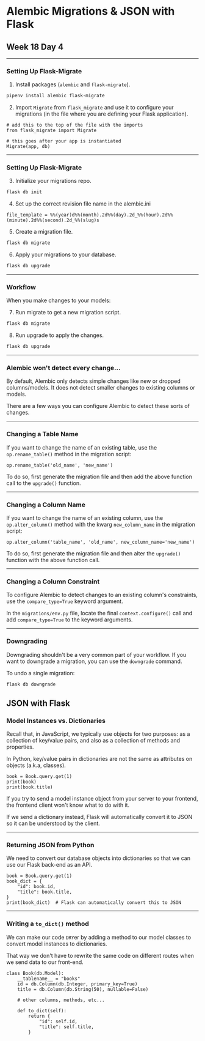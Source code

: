 # Alembic Migrations & JSON with Flask
## Week 18 Day 4

---

### Setting Up Flask-Migrate

1. Install packages (`alembic` and `flask-migrate`).

```bash
pipenv install alembic flask-migrate
```

2. Import `Migrate` from `flask_migrate` and use it to configure your migrations (in the file where you are defining your Flask application).

```python=
# add this to the top of the file with the imports
from flask_migrate import Migrate

# this goes after your app is instantiated
Migrate(app, db)
```

---

### Setting Up Flask-Migrate

3. Initialize your migrations repo.
```bash
flask db init
```
4. Set up the correct revision file name in the alembic.ini
```bash=
file_template = %%(year)d%%(month).2d%%(day).2d_%%(hour).2d%%(minute).2d%%(second).2d_%%(slug)s
```

5. Create a migration file.
```bash
flask db migrate
```

6. Apply your migrations to your database.
```bash
flask db upgrade
```


---

### Workflow
When you make changes to your models:

7. Run migrate to get a new migration script.
```bash
flask db migrate
```

8. Run upgrade to apply the changes.
```bash
flask db upgrade
```

---

### Alembic won't detect every change...
By default, Alembic only detects simple changes like new or dropped columns/models. It does not detect smaller changes to existing columns or models.

There are a few ways you can configure Alembic to detect these sorts of changes.

---

### Changing a Table Name

If you want to change the name of an existing table, use the `op.rename_table()` method in the migration script:
```python=
op.rename_table('old_name', 'new_name')
```

To do so, first generate the migration file and then add the above function call to the `upgrade()` function.

---

### Changing a Column Name

If you want to change the name of an existing column, use the `op.alter_column()` method with the kwarg `new_column_name` in the migration script:
```python=
op.alter_column('table_name', 'old_name', new_column_name='new_name')
```

To do so, first generate the migration file and then alter the `upgrade()` function with the above function call.

---

### Changing a Column Constraint
To configure Alembic to detect changes to an existing column's constraints, use the `compare_type=True` keyword argument.

In the `migrations/env.py` file, locate the final `context.configure()` call and add `compare_type=True` to the keyword arguments.

---

### Downgrading

Downgrading shouldn't be a very common part of your workflow. If you want to downgrade a migration, you can use the `downgrade` command.

To undo a single migration:
```bash
flask db downgrade
```


## JSON with Flask

### Model Instances vs. Dictionaries

Recall that, in JavaScript, we typically use objects for two purposes: as a collection of key/value pairs, and also as a collection of methods and properties.

In Python, key/value pairs in dictionaries are not the same as attributes on objects (a.k.a, classes).

```python=
book = Book.query.get(1)
print(book)
print(book.title)
```

If you try to send a model instance object from your server to your frontend, the frontend client won't know what to do with it.

If we send a dictionary instead, Flask will automatically convert it to JSON so it can be understood by the client.

---

### Returning JSON from Python

We need to convert our database objects into dictionaries so that we can use our Flask back-end as an API.

```python=
book = Book.query.get(1)
book_dict = {
    "id": book.id,
    "title": book.title,
}
print(book_dict)  # Flask can automatically convert this to JSON
```


---

### Writing a `to_dict()` method

We can make our code `DRY`er by adding a method to our model classes to convert model instances to dictionaries.

That way we don't have to rewrite the same code on different routes when we send data to our front-end.


```python=
class Book(db.Model):
    __tablename__ = "books"
    id = db.Column(db.Integer, primary_key=True)
    title = db.Column(db.String(50), nullable=False)

    # other columns, methods, etc...

    def to_dict(self):
        return {
            "id": self.id,
            "title": self.title,
        }
```
